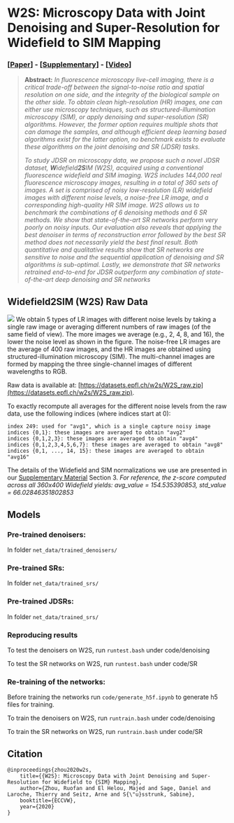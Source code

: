 # W2S: Microscopy Data with Joint Denoising and Super-Resolution for Widefield to SIM Mapping
### [[Paper](https://arxiv.org/abs/2003.05961)] - [[Supplementary](https://github.com/IVRL/w2s/blob/master/W2S_supp.pdf)] - [[Video](https://www.youtube.com/watch?v=mStALVFBcSA)]

> **Abstract:** *In fluorescence microscopy live-cell imaging, there is a critical trade-off between the signal-to-noise ratio and spatial resolution on one side, and the integrity of the biological sample on the other side. To obtain clean high-resolution (HR) images, one can either use microscopy techniques, such as structured-illumination microscopy (SIM), or apply denoising and super-resolution (SR) algorithms. However, the former option requires multiple shots that can damage the samples, and although efficient deep learning based algorithms exist for the latter option, no benchmark exists to evaluate these algorithms on the joint denoising and SR (JDSR) tasks.*
>
> *To study JDSR on microscopy data, we propose such a novel JDSR dataset, **W**idefield**2S**IM (W2S), acquired using a conventional fluorescence widefield and SIM imaging. W2S includes 144,000 real fluorescence microscopy images, resulting in a total of 360 sets of images. A set is comprised of noisy low-resolution (LR) widefield images with different noise levels, a noise-free LR image, and a corresponding high-quality HR SIM image. W2S allows us to benchmark the combinations of 6 denoising methods and 6 SR methods. We show that state-of-the-art SR networks perform very poorly on noisy inputs. Our evaluation also reveals that applying the best denoiser in terms of reconstruction error followed by the best SR method does not necessarily yield the best final result. Both quantitative and qualitative results show that SR networks are sensitive to noise and the sequential application of denoising and SR algorithms is sub-optimal. Lastly, we demonstrate that SR networks retrained end-to-end for JDSR outperform any combination of state-of-the-art deep denoising and SR networks*

## Widefield2SIM (W2S) Raw Data
![](https://github.com/ivrl/w2s/blob/master/figures/dataset.png)
We  obtain 5 types of LR images with different noise levels by taking a single raw image or averaging different numbers of raw images (of the same field of view). The more images we average (e.g., 2, 4, 8, and 16), the lower the noise level as shown in the figure. The noise-free LR images are the average of 400 raw images, and the HR images are obtained using structured-illumination microscopy (SIM). The multi-channel images are formed by mapping the three single-channel images of different wavelengths to RGB.

Raw data is available at: [https://datasets.epfl.ch/w2s/W2S_raw.zip](https://datasets.epfl.ch/w2s/W2S_raw.zip). 

To exactly recompute all averages for the different noise levels from the raw data, use the following indices (where indices start at 0):

    index 249: used for "avg1", which is a single capture noisy image
    indices {0,1}: these images are averaged to obtain "avg2"
    indices {0,1,2,3}: these images are averaged to obtain "avg4"
    indices {0,1,2,3,4,5,6,7}: these images are averaged to obtain "avg8"
    indices {0,1, ..., 14, 15}: these images are averaged to obtain "avg16"

The details of the Widefield and SIM normalizations we use are presented in our [Supplementary Material](https://github.com/IVRL/w2s/blob/master/W2S_supp.pdf) Section 3.
*For reference, the z-score computed across all 360x400 Widefield yields: avg_value = 154.535390853, std_value = 66.02846351802853* 


## Models
### Pre-trained denoisers:
In folder ```net_data/trained_denoisers/```

### Pre-trained SRs:
In folder ```net_data/trained_srs/```

### Pre-trained JDSRs:
In folder ```net_data/trained_srs/```

### Reproducing results
To test the denoisers on W2S, run ```runtest.bash``` under code/denoising

To test the SR networks on W2S, run ```runtest.bash``` under code/SR

### Re-training of the networks:
Before training the networks run ```code/generate_h5f.ipynb``` to generate h5 files for training.

To train the denoisers on W2S, run ```runtrain.bash``` under code/denoising

To train the SR networks on W2S, run ```runtrain.bash``` under code/SR

## Citation

    @inproceedings{zhou2020w2s,
        title={{W2S}: Microscopy Data with Joint Denoising and Super-Resolution for Widefield to {SIM} Mapping},
        author={Zhou, Ruofan and El Helou, Majed and Sage, Daniel and Laroche, Thierry and Seitz, Arne and S{\"u}sstrunk, Sabine},
        booktitle={ECCVW},
        year={2020}
    }
